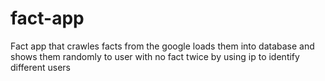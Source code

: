 # fact-app
Fact app that crawles facts from the google loads them into database and shows them randomly to user with no fact twice by using ip to identify different users
